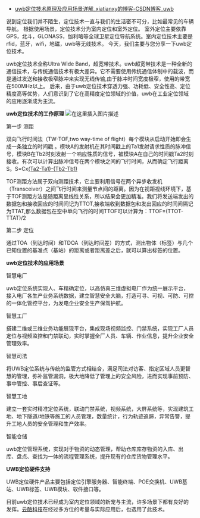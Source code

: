 - [uwb定位技术原理及应用场景详解_xiatianxy的博客-CSDN博客_uwb](https://blog.csdn.net/xiatianxy/article/details/116497129)

说到定位我们并不陌生，定位技术一直与我们的生活密不可分，比如最常见的车辆导航。 根据使用场景，定位技术分为室内定位和室外定位。 室外定位主要依靠GPS，北斗，GLONASS，伽利略等全球卫星定位导航系统。室内定位技术主要是rfid，蓝牙，wifi，地磁，uwb等无线技术。 今天，我们主要与您分享一下uwb定位技术。

uwb定位技术全称Ultra Wide Band，超宽带技术。uwb超宽带技术是一种全新的通信技术，与传统通信技术有极大差异。它不需要使用传统通信体制中的载波，而是通过发送和接收极窄脉冲来实现无线传输,由于脉冲时间宽度极窄，使用的带宽在500MHz以上。 后来，由于uwb定位技术穿透力强、功耗低、安全性高、定位精度高等优势，人们意识到了它在高精度定位领域的价值，uwb在工业定位领域的应用逐渐成为主流。

**uwb定位技术的工作原理**
![在这里插入图片描述](https://img-blog.csdnimg.cn/20210507172419832.png?x-oss-process=image/watermark,type_ZmFuZ3poZW5naGVpdGk,shadow_10,text_aHR0cHM6Ly9ibG9nLmNzZG4ubmV0L3hpYXRpYW54eQ==,size_16,color_FFFFFF,t_70#pic_center)

第一步 测距

双向飞行时间法（TW-TOF,two way-time of flight）每个模块从启动开始即会生成一条独立的时间戳 。模块A的发射机在其时间戳上的Ta1发射请求性质的脉冲信号，模块B在Tb2时刻发射一个响应性质的信号，被模块A在自己的时间戳Ta2时刻接收。有次可以计算出脉冲信号在两个模块之间的飞行时间，从而确定飞行距离S。S=Cx[(Ta2-Ta1)-(Tb2-Tb1)](https://blog.csdn.net/xiatianxy/article/details/C为光速)

TOF测距方法属于双向测距技术，它主要利用信号在两个异步收发机（Transceiver）之间飞行时间来测量节点间的距离。因为在视距视线环境下，基于TOF测距方法是随距离呈线性关系，所以结果会更加精准。我们将发送端发出的数据包和接收回应的时间间记为TTOT,接收端收到数据包和发出回应的时间间隔记为TTAT,那么数据包在空中单向飞行的时间TTOF可以计算为：TTOF=(TTOT-TTAT)/2

第二步 定位

通过TOA（到达时间）和TDOA（到达时间差）的方式，测出物体（标签）与几个已知位置的基准点（基站）的距离或者距离差之后，就可以算出标签的位置。

**uwb定位技术的应用场景**

智慧电厂

uwb定位系统实现人、车精确定位，以高仿真三维虚拟电厂作为统一展示平台，接入电厂各生产业务系统数据，建立智慧安全大脑，打造可寻、可视、可防、可控的一体化管控平台，为发电企业安全生产保驾护航。

智慧工厂

搭建二维或三维业务功能展现平台，集成现场视频监控、门禁系统，实现工厂人员定位与视频监控和门禁联动，实时掌握全厂人员、车辆、作业信息，提升企业安全管理效率。

智慧司法

将UWB定位系统与传统的监管方式相结合，满足司法对访客、指定区域人员更智慧的管理，弥补监管漏洞，极大地降低了管理上的安全风险，进而实现事前预防、事中管控、事后查证等。

智慧工地

建立一套实时精准定位系统，联动门禁系统，视频系统，大屏系统等，实现建筑工地、地下隧道/地铁等施工的人员管理，数量统计，行为轨迹追踪，异常告警，提升工地人员的安全管理和生产效率。

智能仓储

uwb定位管理系统，实现对于物资的动态管理，帮助仓库库存物资的入库、出库、盘点、查找为一体的流程管理系统，提升现有的仓库货物管理水平。

**UWB定位硬件支持**

UWB定位硬件产品主要包括定位引擎服务器、智能终端、POE交换机、UWB基站、UWB标签、UWB模块、软件接口等。

目前uwb定位技术已经成为室内定位领域的新宠与主流，许多场景下都有良好的发挥。[云酷科技](http://www.yunkukeji.com/gc_jjfa.html)在经过多方位的考量与实际应用后，也选用了此技术。